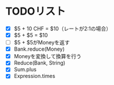 # TODOリスト
 - [x] $5 + 10 CHF = $10（レートが2:1の場合）
 - [x] $5 + $5 = $10
 - [ ] $5 + $5がMoneyを返す
 - [x] Bank.reduce(Money)
 - [x] Moneyを変換して換算を行う
 - [x] Reduce(Bank, String)
 - [x] Sum.plus
 - [x] Expression.times